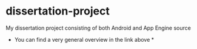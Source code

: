 dissertation-project
====================

My dissertation project consisting of both Android and App Engine source

* You can find a very general overview in the link above *
